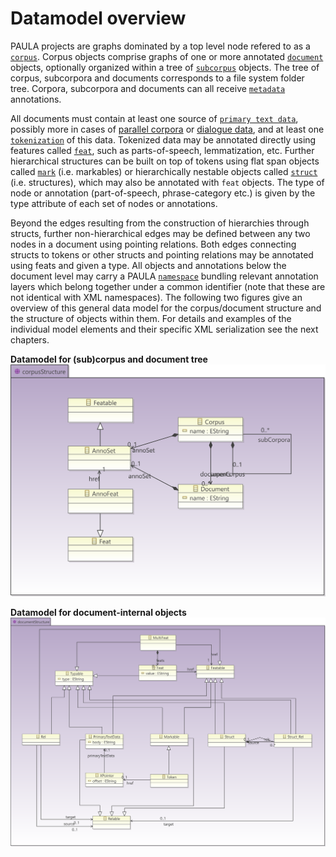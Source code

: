 # Datamodel overview

PAULA projects are graphs dominated by a top level node refered to as a
[`corpus`](corpus-structure.md#corpus-and-subcorpus). Corpus objects comprise graphs of one or more
annotated [`document`](corpus-structure.md#documents) objects, optionally organized within a
tree of [`subcorpus`](corpus-structure.md#corpus-and-subcorpus) objects. The tree of corpus, subcorpora
and documents corresponds to a file system folder tree. Corpora,
subcorpora and documents can all receive [`metadata`](metadata.md)
annotations.

All documents must contain at least one source of [`primary text
data`](primary-text-data.md), possibly more in cases of [parallel
corpora](#parallel_corpora) or [dialogue data](special-scenarios.md#dialogue-data), and at
least one [`tokenization`](spans-and-markables.md#tokenizations-and-token-markables) of this data. Tokenized data may be annotated directly using features called [`feat`](spans-and-markables.md#feats), such as parts-of-speech, lemmatization, etc. Further hierarchical structures can
be built on top of tokens using flat span objects called [`mark`](spans-and-markables.md)
(i.e. markables) or hierarchically nestable objects called
[`struct`](hierarchical-structures.md#structs) (i.e. structures), which may also be annotated with
`feat` objects. The type of node or annotation (part-of-speech,
phrase-category etc.) is given by the type attribute of each set of
nodes or annotations.

Beyond the edges resulting from the construction of hierarchies through
structs, further non-hierarchical edges may be defined between any two
nodes in a document using pointing relations. Both edges connecting
structs to tokens or other structs and pointing relations may be
annotated using feats and given a type. All objects and annotations
below the document level may carry a PAULA [`namespace`](namespaces.md)
bundling relevant annotation layers which belong together under a common
identifier (note that these are not identical with XML namespaces). The
following two figures give an overview of this general data model for
the corpus/document structure and the structure of objects within them.
For details and examples of the individual model elements and their
specific XML serialization see the next chapters.

**Datamodel for (sub)corpus and document tree**\
![Datamodel for (sub)corpus and document tree](figures/paula_corpusStructure.png)

**Datamodel for document-internal objects**\
![Datamodel for document-internal objects](figures/paula_documentStructure.png)
